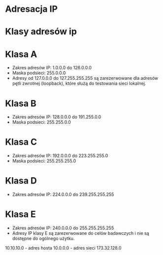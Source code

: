# Adresacja IP

# Klasy adresów ip

# Klasa A
- Zakres adresów IP: 1.0.0.0 do 126.0.0.0
- Maska podsieci: 255.0.0.0
- Adresy od 127.0.0.0 do 127.255.255.255 są zarezerwowane dla adresów pętli zwrotnej (loopback), które służą do testowania sieci lokalnej.

# Klasa B
- Zakres adresów IP: 128.0.0.0 do 191.255.0.0
- Maska podsieci: 255.255.0.0

# Klasa C
- Zakres adresów IP: 192.0.0.0 do 223.255.255.0
- Maska podsieci: 255.255.255.0

# Klasa D
- Zakres adresów IP: 224.0.0.0 do 239.255.255.255

# Klasa E
- Zakres adresów IP: 240.0.0.0 do 255.255.255.255
- Adresy IP klasy E są zarezerwowane do celów badawczych i nie są dostępne do ogólnego użytku.

10.10.10.0 - adres hosta
10.0.0.0 - adres sieci
173.32.128.0
